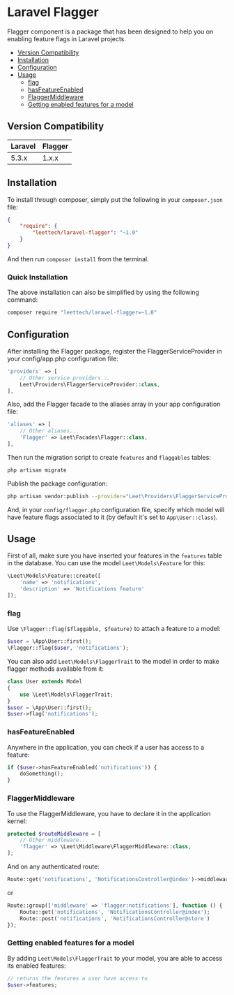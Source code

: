 Laravel Flagger
==============
Flagger component is a package that has been designed to help you on enabling feature flags in Laravel projects.

* [Version Compatibility](#version-compatibility)
* [Installation](#installation)
* [Configuration](#configuration)
* [Usage](#usage)
    * [flag](#flag)
    * [hasFeatureEnabled](#hasfeatureenabled)
    * [FlaggerMiddleware](#flaggermiddleware)
    * [Getting enabled features for a model](#getting-enabled-features-for-a-model)

## Version Compatibility

Laravel  | Flagger
:---------|:----------
 5.3.x    | 1.x.x

## Installation

To install through composer, simply put the following in your `composer.json` file:

```json
{
    "require": {
        "leettech/laravel-flagger": "~1.0"
    }
}
```

And then run `composer install` from the terminal.

### Quick Installation

The above installation can also be simplified by using the following command:

```sh
composer require "leettech/laravel-flagger=~1.0"
```

## Configuration

After installing the Flagger package, register the FlaggerServiceProvider in your config/app.php configuration file:

```php
'providers' => [
    // Other service providers...
    Leet\Providers\FlaggerServiceProvider::class,
],
```

Also, add the Flagger facade to the aliases array in your app configuration file:

```php
'aliases' => [
    // Other aliases...
    'Flagger' => Leet\Facades\Flagger::class,
],
```

Then run the migration script to create `features` and `flaggables` tables:

```sh
php artisan migrate
```

Publish the package configuration:

```sh
php artisan vendor:publish --provider="Leet\Providers\FlaggerServiceProvider"
```

And, in your `config/flagger.php` configuration file, specify which model will have feature flags associated to it (by default it's set to `App\User::class`).

## Usage

First of all, make sure you have inserted your features in the `features` table in the database. You can use the model `Leet\Models\Feature` for this:

```php
\Leet\Models\Feature::create([
    'name' => 'notifications',
    'description' => 'Notifications feature'
]);
```

### flag
Use `\Flagger::flag($flaggable, $feature)` to attach a feature to a model:

```php
$user = \App\User::first();
\Flagger::flag($user, 'notifications');
```

You can also add `Leet\Models\FlaggerTrait` to the model in order to make flagger methods available from it:

```php
class User extends Model
{
    use \Leet\Models\FlaggerTrait;
}
$user = \App\User::first();
$user->flag('notifications');
```

### hasFeatureEnabled

Anywhere in the application, you can check if a user has access to a feature:

```php
if ($user->hasFeatureEnabled('notifications')) {
    doSomething();
}
```

### FlaggerMiddleware

To use the FlaggerMiddleware, you have to declare it in the application kernel:

```php
protected $routeMiddleware = [
    // Other middleware...
    'flagger' => \Leet\Middleware\FlaggerMiddleware::class,
];
```

And on any authenticated route:

```php
Route::get('notifications', 'NotificationsController@index')->middleware('flagger:notifications');
```
or
```php
Route::group(['middleware' => 'flagger:notifications'], function () {
	Route::get('notifications', 'NotificationsController@index');
    Route::post('notifications', 'NotificationsController@store')
});
```

### Getting enabled features for a model

By adding ```Leet\Models\FlaggerTrait``` to your model, you are able to access its enabled features:

```php
// returns the features a user have access to
$user->features;
```
